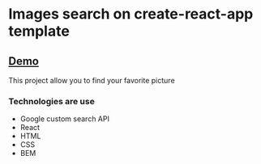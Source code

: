 # Images search on create-react-app template

## [Demo](http://search-images-jukachu.surge.sh/)

This project allow you to find your favorite picture


### Technologies are use

- Google custom search API
- React
- HTML
- CSS
- BEM
